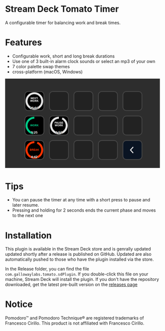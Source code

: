 # Stream Deck Tomato Timer

A configurable timer for balancing work and break times. 


# Features

- Configurable work, short and long break durations
- Use one of 3 built-in alarm clock sounds or select an mp3 of your own
- 7 color palette swap themes
- cross-platform (macOS, Windows)

![](screenshot.png)


# Tips

- You can pause the timer at any time with a short press to pause and later resume.
- Pressing and holding for 2 seconds ends the current phase and moves to the next one


# Installation

This plugin is available in the Stream Deck store and is genrally updated updated shortly after a release is published on GitHub. Updated are also automatically pushed to those
who have the plugin installed via the store. 

In the Release folder, you can find the file `com.gallowaylabs.tomato.sdPlugin`. If you double-click this file on your machine, Stream Deck will install the plugin. 
If you don't have the repository downloaded, get the latest pre-built version on the [releases page](https://github.com/gallowaylabs/streamdeck-tomato-timer/releases)


# Notice

Pomodoro™ and Pomodoro Technique® are registered trademarks of Francesco Cirillo. This product is not affiliated with Francesco Cirillo.
